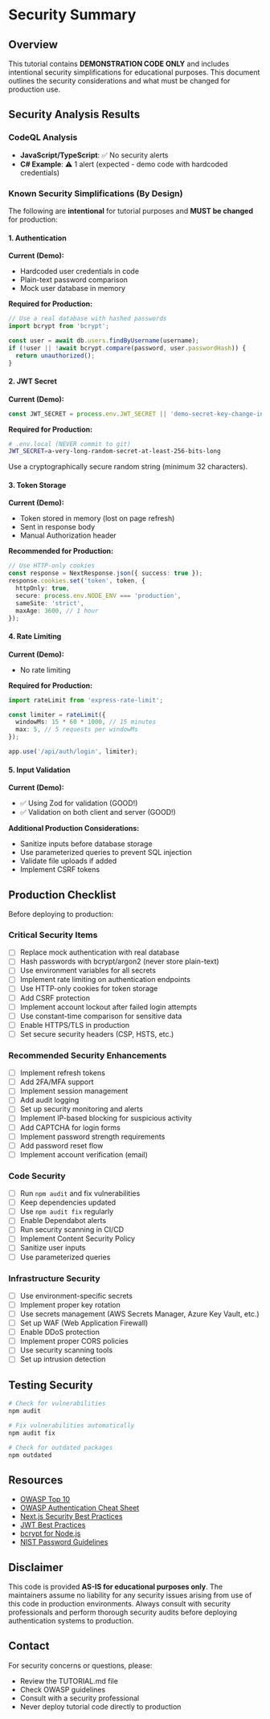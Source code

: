 # Security Summary

## Overview

This tutorial contains **DEMONSTRATION CODE ONLY** and includes intentional security simplifications for educational purposes. This document outlines the security considerations and what must be changed for production use.

## Security Analysis Results

### CodeQL Analysis
- **JavaScript/TypeScript**: ✅ No security alerts
- **C# Example**: ⚠️ 1 alert (expected - demo code with hardcoded credentials)

### Known Security Simplifications (By Design)

The following are **intentional** for tutorial purposes and **MUST be changed** for production:

#### 1. Authentication
**Current (Demo):**
- Hardcoded user credentials in code
- Plain-text password comparison
- Mock user database in memory

**Required for Production:**
```typescript
// Use a real database with hashed passwords
import bcrypt from 'bcrypt';

const user = await db.users.findByUsername(username);
if (!user || !await bcrypt.compare(password, user.passwordHash)) {
  return unauthorized();
}
```

#### 2. JWT Secret
**Current (Demo):**
```typescript
const JWT_SECRET = process.env.JWT_SECRET || 'demo-secret-key-change-in-production';
```

**Required for Production:**
```bash
# .env.local (NEVER commit to git)
JWT_SECRET=a-very-long-random-secret-at-least-256-bits-long
```

Use a cryptographically secure random string (minimum 32 characters).

#### 3. Token Storage
**Current (Demo):**
- Token stored in memory (lost on page refresh)
- Sent in response body
- Manual Authorization header

**Recommended for Production:**
```typescript
// Use HTTP-only cookies
const response = NextResponse.json({ success: true });
response.cookies.set('token', token, {
  httpOnly: true,
  secure: process.env.NODE_ENV === 'production',
  sameSite: 'strict',
  maxAge: 3600, // 1 hour
});
```

#### 4. Rate Limiting
**Current (Demo):**
- No rate limiting

**Required for Production:**
```typescript
import rateLimit from 'express-rate-limit';

const limiter = rateLimit({
  windowMs: 15 * 60 * 1000, // 15 minutes
  max: 5, // 5 requests per windowMs
});

app.use('/api/auth/login', limiter);
```

#### 5. Input Validation
**Current (Demo):**
- ✅ Using Zod for validation (GOOD!)
- ✅ Validation on both client and server (GOOD!)

**Additional Production Considerations:**
- Sanitize inputs before database storage
- Use parameterized queries to prevent SQL injection
- Validate file uploads if added
- Implement CSRF tokens

## Production Checklist

Before deploying to production:

### Critical Security Items
- [ ] Replace mock authentication with real database
- [ ] Hash passwords with bcrypt/argon2 (never store plain-text)
- [ ] Use environment variables for all secrets
- [ ] Implement rate limiting on authentication endpoints
- [ ] Use HTTP-only cookies for token storage
- [ ] Add CSRF protection
- [ ] Implement account lockout after failed login attempts
- [ ] Use constant-time comparison for sensitive data
- [ ] Enable HTTPS/TLS in production
- [ ] Set secure security headers (CSP, HSTS, etc.)

### Recommended Security Enhancements
- [ ] Implement refresh tokens
- [ ] Add 2FA/MFA support
- [ ] Implement session management
- [ ] Add audit logging
- [ ] Set up security monitoring and alerts
- [ ] Implement IP-based blocking for suspicious activity
- [ ] Add CAPTCHA for login forms
- [ ] Implement password strength requirements
- [ ] Add password reset flow
- [ ] Implement account verification (email)

### Code Security
- [ ] Run `npm audit` and fix vulnerabilities
- [ ] Keep dependencies updated
- [ ] Use `npm audit fix` regularly
- [ ] Enable Dependabot alerts
- [ ] Run security scanning in CI/CD
- [ ] Implement Content Security Policy
- [ ] Sanitize user inputs
- [ ] Use parameterized queries

### Infrastructure Security
- [ ] Use environment-specific secrets
- [ ] Implement proper key rotation
- [ ] Use secrets management (AWS Secrets Manager, Azure Key Vault, etc.)
- [ ] Set up WAF (Web Application Firewall)
- [ ] Enable DDoS protection
- [ ] Implement proper CORS policies
- [ ] Use security scanning tools
- [ ] Set up intrusion detection

## Testing Security

```bash
# Check for vulnerabilities
npm audit

# Fix vulnerabilities automatically
npm audit fix

# Check for outdated packages
npm outdated
```

## Resources

- [OWASP Top 10](https://owasp.org/www-project-top-ten/)
- [OWASP Authentication Cheat Sheet](https://cheatsheetseries.owasp.org/cheatsheets/Authentication_Cheat_Sheet.html)
- [Next.js Security Best Practices](https://nextjs.org/docs/app/building-your-application/configuring/security-headers)
- [JWT Best Practices](https://tools.ietf.org/html/rfc8725)
- [bcrypt for Node.js](https://www.npmjs.com/package/bcrypt)
- [NIST Password Guidelines](https://pages.nist.gov/800-63-3/sp800-63b.html)

## Disclaimer

This code is provided **AS-IS for educational purposes only**. The maintainers assume no liability for any security issues arising from use of this code in production environments. Always consult with security professionals and perform thorough security audits before deploying authentication systems to production.

## Contact

For security concerns or questions, please:
- Review the TUTORIAL.md file
- Check OWASP guidelines
- Consult with a security professional
- Never deploy tutorial code directly to production
